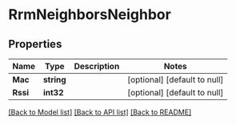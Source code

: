 # RrmNeighborsNeighbor

## Properties
Name | Type | Description | Notes
------------ | ------------- | ------------- | -------------
**Mac** | **string** |  | [optional] [default to null]
**Rssi** | **int32** |  | [optional] [default to null]

[[Back to Model list]](../README.md#documentation-for-models) [[Back to API list]](../README.md#documentation-for-api-endpoints) [[Back to README]](../README.md)

